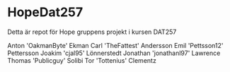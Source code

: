 # HopeDat257
Detta är repot för Hope gruppens projekt i kursen DAT257

Anton 'OakmanByte' Ekman
Carl 'TheFattest' Andersson
Emil 'Pettsson12' Pettersson
Joakim 'cjal95' Lönnerstedt
Jonathan 'jonathanl97' Lawrence
Thomas 'Publicguy' Solibi
Tor 'Tottenius' Clementz
